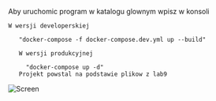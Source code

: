 Aby uruchomic program w katalogu glownym wpisz w konsoli 

    W wersji developerskiej
   
       "docker-compose -f docker-compose.dev.yml up --build"
   
       W wersji produkcyjnej
    
         "docker-compose up -d"
       Projekt powstal na podstawie plikow z lab9  
![Screen](https://user-images.githubusercontent.com/39061652/148795277-137e6298-18f9-4fea-81d5-28104d82bfa8.png)
